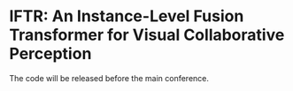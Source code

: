 # IFTR: An Instance-Level Fusion Transformer for Visual Collaborative Perception
The code will be released before the main conference.

